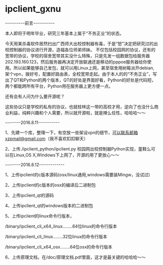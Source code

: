 # ipclient_gxnu
----------前言-----------

本人即将于明年毕业，研究三年基本上属于“不务正业”的状态。

今天用某杀毒软件居然扫出广西师大出校控制器有毒，于是“怒”决定把研究过的出校控制器的协议进行开源，造福各位师弟师妹。
不仅包括校园网的协议，还有的宽带的协议，学校的宿舍宽带其实没什么特殊，只是先发一组数据包给服务器202.193.160.123，然后服务器再决定开放联通还是移动的pppoe服务器给你使用。所以如果能够自己发包，就可以用Linux上网，甚至宿舍用树莓派开debian,架个vpn，拨好号，配置好路由表，全校宽带走起。由于本人的的“不务正业”，写出了QT和Python的两个版本，QT的好处是界面好看，Python的好处是代码短，两个都能跨所有平台，Python用在服务器上更方便一点。

还有会有人问为什么要开源呢？

这些协议只是学校的私有的协议，也就桂林这一带的高校才用，逆向了也没什么商业利益，纯粹兴趣和个人需要，所以就开源啦，就是辣么任性，哈哈哈～～

--------2016.8.11-----------

1、先建一个库，整理一下，有空放一些架设vpn的细节，可以联系邮箱xzpmail@gmail.com（我不喜欢扣扣聊天）

2、上传./ipclient_python/ipclient.py 校园网出校控制器Python实现，童鞋么可以在Linux,OS X,Windows下上网了，开源的用了更放心～～

--------2016.8.12-------------

1、上传ipclient的c版本源码(osx/linux通用,windows需要装Mingw，没试过)

2、上传ipclient的c版本的osx的编译后二进制包

3、上传ipclient_qt的源码

4、上传ipclient_qt的windows版本的二进制包

5、上传ipclient的linux命令行版本，

 /binary/ipclient_cli_x64_linux........64位linux的命令行版本

 /binary/ipclient_cli_linux........32位linux的命令行版本

 /binary/ipclient_cli_x64_osx........64位osx的命令行版本

6、上传原理文档，在/doc/原理文档.pdf里面，这才是最关键的哈哈哈～～
